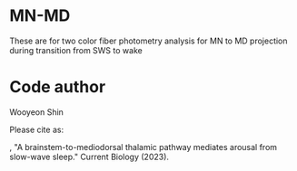 # MN-MD
These are for two color fiber photometry analysis for MN to MD projection during transition from SWS to wake

# Code author
Wooyeon Shin

Please cite as:

, "A brainstem-to-mediodorsal thalamic pathway mediates arousal from slow-wave sleep." Current Biology (2023).
